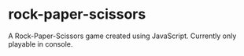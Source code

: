 # rock-paper-scissors

A Rock-Paper-Scissors game created using JavaScript. Currently only playable in console.
